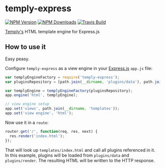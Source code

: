 # temply-express
[![NPM Version][npm-image]][npm-url]
[![NPM Downloads][downloads-image]][downloads-url]
[![Travis Build][travis-image]][travis-url]

[Temply's](https://github.com/mefernandez/temply) HTML template engine for Express.js

## How to use it

Easy peasy.

Configure `temply-express` as a view engine in your [Express.js]() `app.js` file:

```js
var templyEngineFactory = require('temply-express');
var pluginsRepository = [path.join(__dirname, 'plugins/data'), path.join(__dirname, 'plugins/render')];

var templyEngine = templyEngineFactory(pluginsRepository);
app.engine('html', templyEngine);

// view engine setup
app.set('views', path.join(__dirname, 'templates'));
app.set('view engine', 'html');

```

Now use it in a `route`:

```js
router.get('/', function(req, res, next) {
  res.render('index.html');
});
```

That will look up `templates/index.html` and call all plugins referenced in it.
In this example, plugins will be loaded from `plugins/data` and `plugins/render`.
The resulting HTML will be written to the HTTP response.

[npm-image]: https://img.shields.io/npm/v/temply-express.svg
[npm-url]: https://npmjs.org/package/temply-express
[travis-image]: https://img.shields.io/travis/mefernandez/temply-express/master.svg
[travis-url]: https://travis-ci.org/mefernandez/temply-express
[downloads-image]: https://img.shields.io/npm/dm/temply-express.svg
[downloads-url]: https://npmjs.org/package/temply-express
